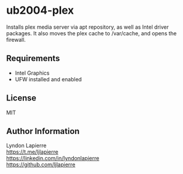 ub2004-plex
=========

Installs plex media server via apt repository, as well as Intel driver packages. It also moves the plex cache to /var/cache, and opens the firewall.

Requirements
------------

- Intel Graphics
- UFW installed and enabled

License
-------

MIT

Author Information
------------------

Lyndon Lapierre  
https://t.me/ljlapierre  
https://linkedin.com/in/lyndonlapierre  
https://github.com/ljlapierre
